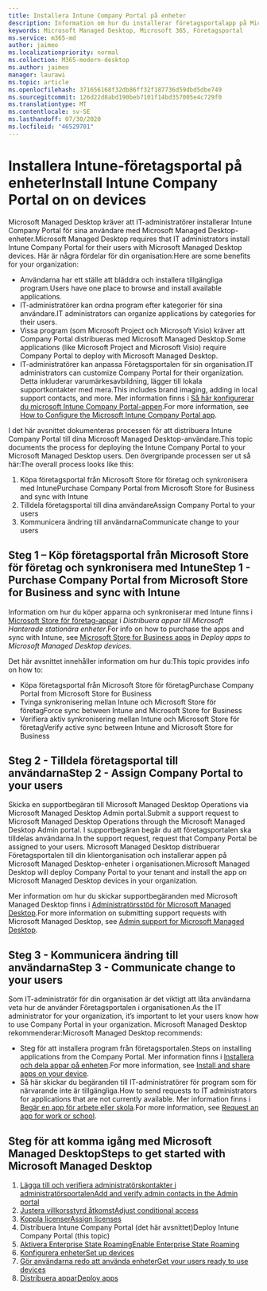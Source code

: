 ```yaml
---
title: Installera Intune Company Portal på enheter
description: Information om hur du installerar företagsportalapp på Microsoft Managed Desktop-enheter
keywords: Microsoft Managed Desktop, Microsoft 365, Företagsportal
ms.service: m365-md
author: jaimeo
ms.localizationpriority: normal
ms.collection: M365-modern-desktop
ms.author: jaimeo
manager: laurawi
ms.topic: article
ms.openlocfilehash: 371656168f32db86ff32f187736d59dbd5dbe749
ms.sourcegitcommit: 126d22d8abd190beb7101f14bd357005e4c729f0
ms.translationtype: MT
ms.contentlocale: sv-SE
ms.lasthandoff: 07/30/2020
ms.locfileid: "46529701"
---
```

# <a name="install-intune-company-portal-on-on-devices"></a><span data-ttu-id="91e18-104">Installera Intune-företagsportal på enheter</span><span class="sxs-lookup"><span data-stu-id="91e18-104">Install Intune Company Portal on on devices</span></span>

<span data-ttu-id="91e18-105">Microsoft Managed Desktop kräver att IT-administratörer installerar Intune Company Portal för sina användare med Microsoft Managed Desktop-enheter.</span><span class="sxs-lookup"><span data-stu-id="91e18-105">Microsoft Managed Desktop requires that IT administrators install Intune Company Portal for their users with Microsoft Managed Desktop devices.</span></span> <span data-ttu-id="91e18-106">Här är några fördelar för din organisation:</span><span class="sxs-lookup"><span data-stu-id="91e18-106">Here are some benefits for your organization:</span></span>
- <span data-ttu-id="91e18-107">Användarna har ett ställe att bläddra och installera tillgängliga program.</span><span class="sxs-lookup"><span data-stu-id="91e18-107">Users have one place to browse and install available applications.</span></span> 
- <span data-ttu-id="91e18-108">IT-administratörer kan ordna program efter kategorier för sina användare.</span><span class="sxs-lookup"><span data-stu-id="91e18-108">IT administrators can organize applications by categories for their users.</span></span>  
- <span data-ttu-id="91e18-109">Vissa program (som Microsoft Project och Microsoft Visio) kräver att Company Portal distribueras med Microsoft Managed Desktop.</span><span class="sxs-lookup"><span data-stu-id="91e18-109">Some applications (like Microsoft Project and Microsoft Visio) require Company Portal to deploy with Microsoft Managed Desktop.</span></span>
- <span data-ttu-id="91e18-110">IT-administratörer kan anpassa Företagsportalen för sin organisation.</span><span class="sxs-lookup"><span data-stu-id="91e18-110">IT administrators can customize Company Portal for their organization.</span></span> <span data-ttu-id="91e18-111">Detta inkluderar varumärkesavbildning, lägger till lokala supportkontakter med mera.</span><span class="sxs-lookup"><span data-stu-id="91e18-111">This includes brand imaging, adding in local support contacts, and more.</span></span> <span data-ttu-id="91e18-112">Mer information finns i [Så här konfigurerar du microsoft Intune Company Portal-appen](https://docs.microsoft.com/intune/company-portal-app).</span><span class="sxs-lookup"><span data-stu-id="91e18-112">For more information, see [How to Configure the Microsoft Intune Company Portal app](https://docs.microsoft.com/intune/company-portal-app).</span></span>   

<span data-ttu-id="91e18-113">I det här avsnittet dokumenteras processen för att distribuera Intune Company Portal till dina Microsoft Managed Desktop-användare.</span><span class="sxs-lookup"><span data-stu-id="91e18-113">This topic documents the process for deploying the Intune Company Portal to your Microsoft Managed Desktop users.</span></span> <span data-ttu-id="91e18-114">Den övergripande processen ser ut så här:</span><span class="sxs-lookup"><span data-stu-id="91e18-114">The overall process looks like this:</span></span>
1. <span data-ttu-id="91e18-115">Köpa företagsportal från Microsoft Store för företag och synkronisera med Intune</span><span class="sxs-lookup"><span data-stu-id="91e18-115">Purchase Company Portal from Microsoft Store for Business and sync with Intune</span></span>
2. <span data-ttu-id="91e18-116">Tilldela företagsportal till dina användare</span><span class="sxs-lookup"><span data-stu-id="91e18-116">Assign Company Portal to your users</span></span>
3. <span data-ttu-id="91e18-117">Kommunicera ändring till användarna</span><span class="sxs-lookup"><span data-stu-id="91e18-117">Communicate change to your users</span></span>

## <a name="step-1---purchase-company-portal-from-microsoft-store-for-business-and-sync-with-intune"></a><span data-ttu-id="91e18-118">Steg 1 – Köp företagsportal från Microsoft Store för företag och synkronisera med Intune</span><span class="sxs-lookup"><span data-stu-id="91e18-118">Step 1 - Purchase Company Portal from Microsoft Store for Business and sync with Intune</span></span>
<span data-ttu-id="91e18-119">Information om hur du köper apparna och synkroniserar med Intune finns i [Microsoft Store för företag-appar](deploy-apps.md#msfb-apps) i *Distribuera appar till Microsoft Hanterade stationära enheter*.</span><span class="sxs-lookup"><span data-stu-id="91e18-119">For info on how to purchase the apps and sync with Intune, see [Microsoft Store for Business apps](deploy-apps.md#msfb-apps) in *Deploy apps to Microsoft Managed Desktop devices*.</span></span>

<span data-ttu-id="91e18-120">Det här avsnittet innehåller information om hur du:</span><span class="sxs-lookup"><span data-stu-id="91e18-120">This topic provides info on how to:</span></span> 
- <span data-ttu-id="91e18-121">Köpa företagsportal från Microsoft Store för företag</span><span class="sxs-lookup"><span data-stu-id="91e18-121">Purchase Company Portal from Microsoft Store for Business</span></span> 
- <span data-ttu-id="91e18-122">Tvinga synkronisering mellan Intune och Microsoft Store för företag</span><span class="sxs-lookup"><span data-stu-id="91e18-122">Force sync between Intune and Microsoft Store for Business</span></span>
- <span data-ttu-id="91e18-123">Verifiera aktiv synkronisering mellan Intune och Microsoft Store för företag</span><span class="sxs-lookup"><span data-stu-id="91e18-123">Verify active sync between Intune and Microsoft Store for Business</span></span> 

## <a name="step-2---assign-company-portal-to-your-users"></a><span data-ttu-id="91e18-124">Steg 2 - Tilldela företagsportal till användarna</span><span class="sxs-lookup"><span data-stu-id="91e18-124">Step 2 - Assign Company Portal to your users</span></span>
<span data-ttu-id="91e18-125">Skicka en supportbegäran till Microsoft Managed Desktop Operations via Microsoft Managed Desktop Admin portal.</span><span class="sxs-lookup"><span data-stu-id="91e18-125">Submit a support request to Microsoft Managed Desktop Operations through the Microsoft Managed Desktop Admin portal.</span></span> <span data-ttu-id="91e18-126">I supportbegäran begär du att företagsportalen ska tilldelas användarna.</span><span class="sxs-lookup"><span data-stu-id="91e18-126">In the support request, request that Company Portal be assigned to your users.</span></span> <span data-ttu-id="91e18-127">Microsoft Managed Desktop distribuerar Företagsportalen till din klientorganisation och installerar appen på Microsoft Managed Desktop-enheter i organisationen.</span><span class="sxs-lookup"><span data-stu-id="91e18-127">Microsoft Managed Desktop will deploy Company Portal to your tenant and install the app on Microsoft Managed Desktop devices in your organization.</span></span>

<span data-ttu-id="91e18-128">Mer information om hur du skickar supportbegäranden med Microsoft Managed Desktop finns i [Administratörsstöd för Microsoft Managed Desktop](../working-with-managed-desktop/admin-support.md).</span><span class="sxs-lookup"><span data-stu-id="91e18-128">For more information on submitting support requests with Microsoft Managed Desktop, see [Admin support for Microsoft Managed Desktop](../working-with-managed-desktop/admin-support.md).</span></span>

## <a name="step-3---communicate-change-to-your-users"></a><span data-ttu-id="91e18-129">Steg 3 - Kommunicera ändring till användarna</span><span class="sxs-lookup"><span data-stu-id="91e18-129">Step 3 - Communicate change to your users</span></span>
<span data-ttu-id="91e18-130">Som IT-administratör för din organisation är det viktigt att låta användarna veta hur de använder Företagsportalen i organisationen.</span><span class="sxs-lookup"><span data-stu-id="91e18-130">As the IT administrator for your organization, it’s important to let your users know how to use Company Portal in your organization.</span></span> <span data-ttu-id="91e18-131">Microsoft Managed Desktop rekommenderar:</span><span class="sxs-lookup"><span data-stu-id="91e18-131">Microsoft Managed Desktop recommends:</span></span>
- <span data-ttu-id="91e18-132">Steg för att installera program från företagsportalen.</span><span class="sxs-lookup"><span data-stu-id="91e18-132">Steps on installing applications from the Company Portal.</span></span> <span data-ttu-id="91e18-133">Mer information finns i [Installera och dela appar på enheten](https://docs.microsoft.com/intune-user-help/install-apps-cpapp-windows).</span><span class="sxs-lookup"><span data-stu-id="91e18-133">For more information, see [Install and share apps on your device](https://docs.microsoft.com/intune-user-help/install-apps-cpapp-windows).</span></span>
- <span data-ttu-id="91e18-134">Så här skickar du begäranden till IT-administratörer för program som för närvarande inte är tillgängliga.</span><span class="sxs-lookup"><span data-stu-id="91e18-134">How to send requests to IT administrators for applications that are not currently available.</span></span> <span data-ttu-id="91e18-135">Mer information finns i [Begär en app för arbete eller skola](https://docs.microsoft.com/intune-user-help/install-apps-cpapp-windows#request-an-app-for-work-or-school).</span><span class="sxs-lookup"><span data-stu-id="91e18-135">For more information, see [Request an app for work or school](https://docs.microsoft.com/intune-user-help/install-apps-cpapp-windows#request-an-app-for-work-or-school).</span></span>  

## <a name="steps-to-get-started-with-microsoft-managed-desktop"></a><span data-ttu-id="91e18-136">Steg för att komma igång med Microsoft Managed Desktop</span><span class="sxs-lookup"><span data-stu-id="91e18-136">Steps to get started with Microsoft Managed Desktop</span></span>

1. [<span data-ttu-id="91e18-137">Lägga till och verifiera administratörskontakter i administratörsportalen</span><span class="sxs-lookup"><span data-stu-id="91e18-137">Add and verify admin contacts in the Admin portal</span></span>](add-admin-contacts.md)
2. [<span data-ttu-id="91e18-138">Justera villkorsstyrd åtkomst</span><span class="sxs-lookup"><span data-stu-id="91e18-138">Adjust conditional access</span></span>](conditional-access.md)
3. [<span data-ttu-id="91e18-139">Koppla licenser</span><span class="sxs-lookup"><span data-stu-id="91e18-139">Assign licenses</span></span>](assign-licenses.md)
4. <span data-ttu-id="91e18-140">Distribuera Intune Company Portal (det här avsnittet)</span><span class="sxs-lookup"><span data-stu-id="91e18-140">Deploy Intune Company Portal (this topic)</span></span>
5. [<span data-ttu-id="91e18-141">Aktivera Enterprise State Roaming</span><span class="sxs-lookup"><span data-stu-id="91e18-141">Enable Enterprise State Roaming</span></span>](enterprise-state-roaming.md)
6. [<span data-ttu-id="91e18-142">Konfigurera enheter</span><span class="sxs-lookup"><span data-stu-id="91e18-142">Set up devices</span></span>](set-up-devices.md)
7. [<span data-ttu-id="91e18-143">Gör användarna redo att använda enheter</span><span class="sxs-lookup"><span data-stu-id="91e18-143">Get your users ready to use devices</span></span>](get-started-devices.md)
8. [<span data-ttu-id="91e18-144">Distribuera appar</span><span class="sxs-lookup"><span data-stu-id="91e18-144">Deploy apps</span></span>](deploy-apps.md)

